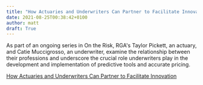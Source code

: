 ```yaml
---
title: "How Actuaries and Underwriters Can Partner to Facilitate Innovation"
date: 2021-08-25T00:38:42+0100
author: matt
draft: True
---
```

As part of an ongoing series in On the Risk, RGA's Taylor Pickett, an actuary, and Catie Muccigrosso, an underwriter, examine the relationship between their professions and underscore the crucial role underwriters play in the development and implementation of predictive tools and accurate pricing.
 

[ How Actuaries and Underwriters Can Partner to Facilitate Innovation ]( https://www.rgare.com/knowledge-center/media/articles/a-pivotal-role-in-an-era-of-acceleration-and-change )
